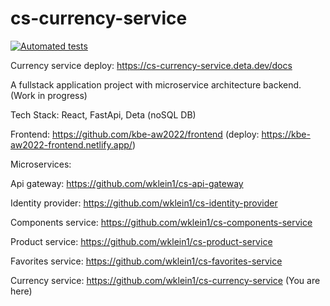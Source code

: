 # cs-currency-service

[![Automated tests](https://github.com/wklein1/cs-currency-service/actions/workflows/python-app.yml/badge.svg?branch=main)](https://github.com/wklein1/cs-currency-service/actions/workflows/python-app.yml)



Currency service deploy: https://cs-currency-service.deta.dev/docs

A fullstack application project with microservice architecture backend. (Work in progress)

Tech Stack: React, FastApi, Deta (noSQL DB)

Frontend: https://github.com/kbe-aw2022/frontend (deploy: https://kbe-aw2022-frontend.netlify.app/)

Microservices:

Api gateway: https://github.com/wklein1/cs-api-gateway

Identity provider: https://github.com/wklein1/cs-identity-provider

Components service: https://github.com/wklein1/cs-components-service

Product service: https://github.com/wklein1/cs-product-service

Favorites service: https://github.com/wklein1/cs-favorites-service

Currency service: https://github.com/wklein1/cs-currency-service  (You are here)
